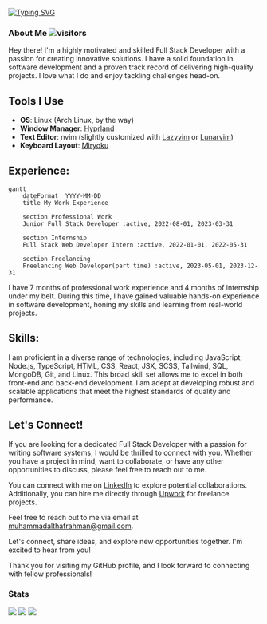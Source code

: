 <a href="https://git.io/typing-svg"><img src="https://readme-typing-svg.herokuapp.com?font=Quicksand&duration=3000&pause=1000&color=517EFF&width=435&lines=Hi!+all;I'm+Althaf;A+full+stack+developer+based+out+of+India;who's+also+a+Linux+and+open+source+enthusiast;I+also+like+ergonomic+keyboards+%3A)" alt="Typing SVG" /></a>

### About Me ![visitors](https://visitor-badge.laobi.icu/badge?page_id=Ultrahalf)

Hey there! I'm a highly motivated and skilled Full Stack Developer with a passion for creating innovative solutions. I have a solid foundation in software development and a proven track record of delivering high-quality projects. I love what I do and enjoy tackling challenges head-on.

## Tools I Use

- **OS**: Linux (Arch Linux, by the way)
- **Window Manager**: [Hyprland](https://hyprland.org/)
- **Text Editor**: nvim (slightly customized with [Lazyvim](https://www.lazyvim.org/) or [Lunarvim](https://www.lunarvim.org/))
- **Keyboard Layout**: [Miryoku](https://github.com/manna-harbour/miryoku)

## Experience:

```mermaid
gantt
    dateFormat  YYYY-MM-DD
    title My Work Experience

    section Professional Work
    Junior Full Stack Developer :active, 2022-08-01, 2023-03-31

    section Internship
    Full Stack Web Developer Intern :active, 2022-01-01, 2022-05-31

    section Freelancing
    Freelancing Web Developer(part time) :active, 2023-05-01, 2023-12-31
```

I have 7 months of professional work experience and 4 months of internship under my belt. During this time, I have gained valuable hands-on experience in software development, honing my skills and learning from real-world projects. 

## Skills:

I am proficient in a diverse range of technologies, including JavaScript, Node.js, TypeScript, HTML, CSS, React, JSX, SCSS, Tailwind, SQL, MongoDB, Git, and Linux. This broad skill set allows me to excel in both front-end and back-end development. I am adept at developing robust and scalable applications that meet the highest standards of quality and performance.
<!--
## Continuous Learning

I am passionate about staying up to date with emerging technologies and best practices. To achieve this, I actively engage with online communities, attend webinars and workshops, and undertake personal projects to expand my skill set and explore new technologies.

## Interest in Functional Programming and Beyond

While I have experience with a wide range of technologies, I am particularly interested in functional programming languages. I find their approach to programming fascinating and believe they offer unique perspectives and advantages. As part of my ongoing learning journey, I am currently exploring functional programming concepts and also languages such as C, C++, and Rust. I am excited to dive deeper into these languages and leverage their strengths in my future projects.

-->

## Let's Connect!

If you are looking for a dedicated Full Stack Developer with a passion for writing software systems, I would be thrilled to connect with you. Whether you have a project in mind, want to collaborate, or have any other opportunities to discuss, please feel free to reach out to me.

You can connect with me on [LinkedIn](https://www.linkedin.com/in/ultrahalf/) to explore potential collaborations. Additionally, you can hire me directly through [Upwork](https://www.upwork.com/freelancers/~019b90de03b64060eb) for freelance projects. 

Feel free to reach out to me via email at muhammadalthafrahman@gmail.com. 

Let's connect, share ideas, and explore new opportunities together. I'm excited to hear from you!

Thank you for visiting my GitHub profile, and I look forward to connecting with fellow professionals!

### Stats
![](http://github-profile-summary-cards.vercel.app/api/cards/stats?username=Ultrahalf&theme=github_dark)
![](http://github-profile-summary-cards.vercel.app/api/cards/repos-per-language?username=Ultrahalf&theme=github_dark)
![](http://github-profile-summary-cards.vercel.app/api/cards/profile-details?username=Ultrahalf&theme=github_dark)

<!--[![GitHub Streak](https://github-readme-streak-stats.herokuapp.com?user=Ultrahalf&theme=github-dark-blue)](https://git.io/streak-stats)-->

